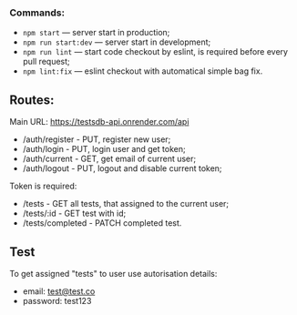 ### Commands:

- `npm start` &mdash; server start in production;
- `npm run start:dev` &mdash; server start in development;
- `npm run lint` &mdash; start code checkout by eslint, is required before every pull request;
- `npm lint:fix` &mdash; eslint checkout with automatical simple bag fix.

## Routes:
Main URL: https://testsdb-api.onrender.com/api
- /auth/register - PUT, register new user;
- /auth/login - PUT, login user and get token;
- /auth/current - GET, get email of current user;
- /auth/logout - PUT, logout and disable current token;

Token is required:
- /tests - GET all tests, that assigned to the current user;
- /tests/:id - GET test with id;
- /tests/completed - PATCH completed test.

## Test 
To get assigned "tests" to user use autorisation details:
- email: test@test.co
- password: test123
